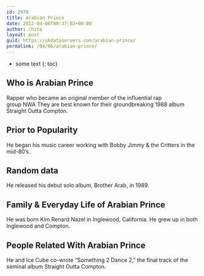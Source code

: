 ```yaml
---
id: 2970
title: Arabian Prince
date: 2012-04-06T00:37:02+00:00
author: chito
layout: post
guid: https://ukdataservers.com/arabian-prince/
permalink: /04/06/arabian-prince/
---
```


* some text
{: toc}
          
          
## Who is  Arabian Prince
                  
                  
                  
Rapper who became an original member of the influential rap group NWA They are best known for their groundbreaking 1988 album Straight Outta Compton.
                  
                
                
                
## Prior to Popularity 
                  
                  
                  
He began his music career working with Bobby Jimmy & the Critters in the mid-80&#8217;s.
                  
                
                
                
## Random data 
                  
                  
                  
He released his debut solo album, Brother Arab, in 1989.
                  
                
                
                
## Family & Everyday Life of Arabian Prince
                  
                  
                  
He was born Kim Renard Nazel in Inglewood, California. He grew up in both Inglewood and Compton.
                  
                
                
                
## People Related With  Arabian Prince
                  
                  
                  
He and Ice Cube co-wrote &#8220;Something 2 Dance 2,&#8221; the final track of the seminal album Straight Outta Compton.
                  
                
              
            
          
          
          
    
    
  
